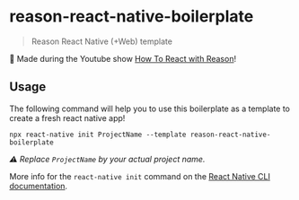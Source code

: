 # reason-react-native-boilerplate

> Reason React Native (+Web) template

🎉 Made during the Youtube show
[How To React with Reason](https://www.youtube.com/playlist?list=PLUzgQ3V9t75PG3JtrJ6fq-3wwXVQILPyR)!

## Usage

The following command will help you to use this boilerplate as a template to
create a fresh react native app!

```console
npx react-native init ProjectName --template reason-react-native-boilerplate
```

_⚠️ Replace `ProjectName` by your actual project name._

More info for the `react-native init` command on the
[React Native CLI documentation](https://github.com/react-native-community/cli).
